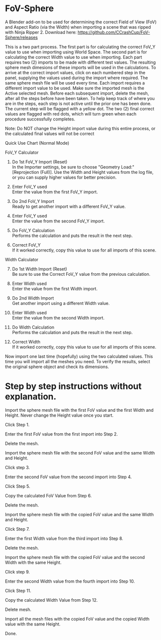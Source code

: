 # FoV-Sphere
A Blender add-on to be used for determining the correct Field of View (FoV) and Aspect Ratio (via the Width) when importing a scene that was ripped with Ninja Ripper 2. Download here: https://github.com/CCrashCup/FoV-Sphere/releases


This is a two part process. The first part is for calculating the correct FoV_Y value to use when importing using World Space. The second part is for calculating the correct Width value to use when importing. Each part requires two (2) imports to be made with different test values. The resulting sphere mesh dimesions of these imports will be used in the calculations. To arrive at the correct import values, click on each numbered step in the panel, supplying the values used during the import where required. The same sphere mesh file will be used every time. Each import requires a different import value to be used. Make sure the imported mesh is the Active selected mesh. Before each subsequent import, delete the mesh, after all the steps before have been taken. To help keep track of where you are in the steps, each step is not active until the prior one has been done. The current step will be flagged with a yellow dot. The two (2) final correct values are flagged with red dots, which will turn green when each procedure successfully completes.

Note: Do NOT change the Height import value during this entire process, or the calculated final values will not be correct

Quick Use Chart (Normal Mode)

FoV_Y Calculator

1.  Do 1st FoV_Y Import (Reset)                                                                            
   In the Importer settings, be sure to choose "Geometry Load:" [Reprojection (Full)]. Use the Width and Height values from the log file, or you can supply higher values for better precision.

2. Enter FoV_Y used                                                                            
   Enter the value from the first FoV_Y import.

3. Do 2nd FoV_Y Import                                                                            
   Ready to get another import with a different FoV_Y value.

4. Enter FoV_Y used                                                                            
   Enter the value from the second FoV_Y import.

5. Do FoV_Y Calculation                                                                            
   Performs the calculation and puts the result in the next step.

6. Correct FoV_Y                                                                            
   If it worked correctly, copy this value to use for all imports of this scene.
   

Width Calculator

7. Do 1st Width Import (Reset)                                                                            
   Be sure to use the Correct FoV_Y value from the previous calculation.

8. Enter Width used                                                                            
    Enter the value from the first Width import.

9. Do 2nd Width Import                                                                            
    Get another import using a different Width value.

10. Enter Width used                                                                            
    Enter the value from the second Width import.

11. Do Width Calculation                                                                            
    Performs the calculation and puts the result in the next step.

12. Correct Width                                                                            
    If it worked correctly, copy this value to use for all imports of this scene.

Now import one last time (hopefully) using the two calculated values. This time you will import all the meshes you need. To verify the results, select the original sphere object and check its dimensions.


# Step by step instructions without explanation.

Import the sphere mesh file with the first FoV value and the first Width and Height. Never change the Height value once you start.

Click Step 1.

Enter the first FoV value from the first import into Step 2.

Delete the mesh.

Import the sphere mesh file with the second FoV value and the same Width and Height.

Click step 3.

Enter the second FoV value from the second import into Step 4.

Click Step 5.

Copy the calculated FoV Value from Step 6.

Delete the mesh.

Import the sphere mesh file with the copied FoV value and the same Width and Height.

Click Step 7.

Enter the first Width value from the third import into Step 8.

Delete the mesh.

Import the sphere mesh file with the copied FoV value and the second Width with the same Height.

Click step 9.

Enter the second Width value from the fourth import into Step 10.

Click Step 11.

Copy the calculated Width Value from Step 12.

Delete mesh.

Import all the mesh files with the copied FoV value and the copied Width value with the same Height.

Done. 

